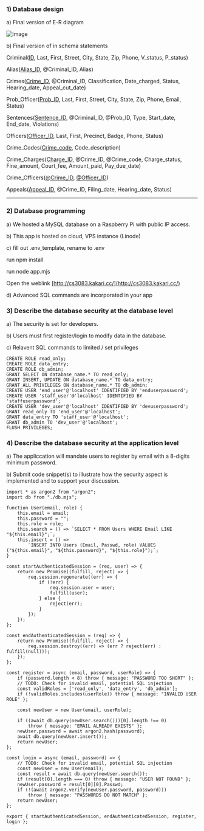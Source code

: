 <h3>1) Database design</h2>

a) Final version of E-R diagram

![image](https://github.com/kakary-cc/Crime-Tracking-Database-System/assets/165611994/f31fcd9b-4f78-4775-81bf-d46d6e7a7e1e)

b) Final version of in schema statements

Criminal(<ins>ID</ins>, Last, First, Street, City, State, Zip, Phone, V_status, P_status)

Alias(<ins>Alias_ID</ins>, @Criminal_ID, Alias)

Crimes(<ins>Crime_ID</ins>, @Criminal_ID, Classification, Date_charged, Status, Hearing_date, Appeal_cut_date)

Prob_Officer(<ins>Prob_ID</ins>, Last, First, Street, City, State, Zip, Phone, Email, Status)

Sentences(<ins>Sentence_ID</ins>, @Criminal_ID, @Prob_ID, Type, Start_date, End_date, Violations)

Officers(<ins>Officer_ID</ins>, Last, First, Precinct, Badge, Phone, Status)

Crime_Codes(<ins>Crime_code</ins>, Code_description)

Crime_Charges(<ins>Charge_ID</ins>, @Crime_ID, @Crime_code, Charge_status, Fine_amount, Court_fee, Amount_paid, Pay_due_date)

Crime_Officers(<ins>@Crime_ID</ins>, <ins>@Officer_ID</ins>)

Appeals(<ins>Appeal_ID</ins>, @Crime_ID, Filing_date, Hearing_date, Status)

---

<h3>2) Database programming</h3>

a) We hosted a MySQL database on a Raspberry Pi with public IP access.

b) This app is hosted on cloud, VPS instance (Linode)

c) fill out .env_template, rename to .env

run npm install

run node app.mjs

Open the weblink [http://cs3083.kakari.cc/](http://cs3083.kakari.cc/)

d) Advanced SQL commands are incorporated in your app

<h3>3) Describe the database security at the database level</h3>

a) The security is set for developers.

b) Users must first register/login to modify data in the database.

c) Relavent SQL commands to limited / set privileges

```
CREATE ROLE read_only;
CREATE ROLE data_entry;
CREATE ROLE db_admin;
GRANT SELECT ON database_name.* TO read_only;
GRANT INSERT, UPDATE ON database_name.* TO data_entry;
GRANT ALL PRIVILEGES ON database_name.* TO db_admin;
CREATE USER 'end_user'@'localhost' IDENTIFIED BY 'enduserpassword';
CREATE USER 'staff_user'@'localhost' IDENTIFIED BY 'staffuserpassword';
CREATE USER 'dev_user'@'localhost' IDENTIFIED BY 'devuserpassword';
GRANT read_only TO 'end_user'@'localhost';
GRANT data_entry TO 'staff_user'@'localhost';
GRANT db_admin TO 'dev_user'@'localhost';
FLUSH PRIVILEGES;
```

<h3>4) Describe the database security at the application level</h3>

a) The appliccation will mandate users to register by email with a 8-digits minimum password.

b) Submit code snippet(s) to illustrate how the security aspect is implemented and to support your discussion.

```
import * as argon2 from "argon2";
import db from "./db.mjs";

function User(email, role) {
    this.email = email;
    this.password = "";
    this.role = role;
    this.search = () => `SELECT * FROM Users WHERE Email LIKE "${this.email}";`;
    this.insert = () =>
        `INSERT INTO Users (Email, Passwd, role) VALUES ("${this.email}", "${this.password}", "${this.role}");`;
}

const startAuthenticatedSession = (req, user) => {
    return new Promise((fulfill, reject) => {
        req.session.regenerate((err) => {
            if (!err) {
                req.session.user = user;
                fulfill(user);
            } else {
                reject(err);
            }
        });
    });
};

const endAuthenticatedSession = (req) => {
    return new Promise((fulfill, reject) => {
        req.session.destroy((err) => (err ? reject(err) : fulfill(null)));
    });
};

const register = async (email, password, userRole) => {
    if (password.length < 8) throw { message: "PASSWORD TOO SHORT" };
    // TODO: Check for invalid email, potential SQL injection
    const validRoles = ['read_only', 'data_entry', 'db_admin'];
    if (!validRoles.includes(userRole)) throw { message: "INVALID USER ROLE" };

    const newUser = new User(email, userRole);
    
    if ((await db.query(newUser.search()))[0].length !== 0)
        throw { message: "EMAIL ALREADY EXISTS" };
    newUser.password = await argon2.hash(password);
    await db.query(newUser.insert());
    return newUser;
};

const login = async (email, password) => {
    // TODO: Check for invalid email, potential SQL injection
    const newUser = new User(email);
    const result = await db.query(newUser.search());
    if (result[0].length === 0) throw { message: "USER NOT FOUND" };
    newUser.password = result[0][0].Passwd;
    if (!(await argon2.verify(newUser.password, password)))
        throw { message: "PASSWORDS DO NOT MATCH" };
    return newUser;
};

export { startAuthenticatedSession, endAuthenticatedSession, register, login };
```
